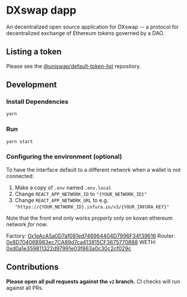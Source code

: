 # DXswap dapp

An decentralized open source application for DXswap -- a protocol for decentralized exchange of Ethereum tokens governed by a DAO.

## Listing a token

Please see the
[@uniswap/default-token-list](https://github.com/uniswap/default-token-list) 
repository.

## Development

### Install Dependencies

```bash
yarn
```

### Run

```bash
yarn start
```

### Configuring the environment (optional)

To have the interface default to a different network when a wallet is not connected:

1. Make a copy of `.env` named `.env.local`
2. Change `REACT_APP_NETWORK_ID` to `"{YOUR_NETWORK_ID}"`
3. Change `REACT_APP_NETWORK_URL` to e.g. `"https://{YOUR_NETWORK_ID}.infura.io/v3/{YOUR_INFURA_KEY}"` 

Note that the front end only works properly only on kovan ethereum network *for now*.

Factory: [0x1eAcA5a0D7af081ed746964404D7996F34f39616](https://kovan.etherscan.io/address/0x1eAcA5a0D7af081ed746964404D7996F34f39616)
Router: [0x8D70406B983ec7CA89d7ca413815CF3675770888](https://kovan.etherscan.io/address/0x8D70406B983ec7CA89d7ca413815CF3675770888)
WETH: [0xd0a1e359811322d97991e03f863a0c30c2cf029c](https://kovan.etherscan.io/address/0xd0a1e359811322d97991e03f863a0c30c2cf029c)

## Contributions

**Please open all pull requests against the `v2` branch.** 
CI checks will run against all PRs. 
